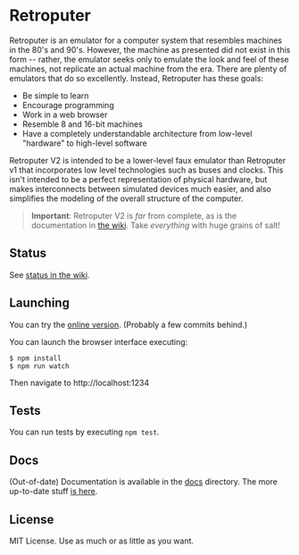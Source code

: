 # Retroputer

Retroputer is an emulator for a computer system that resembles machines in the 80's and 90's. However, the machine as presented did not exist in this form -- rather, the emulator seeks only to emulate the look and feel of these machines, not replicate an actual machine from the era. There are plenty of emulators that do so excellently. Instead, Retroputer has these goals:

- Be simple to learn
- Encourage programming
- Work in a web browser
- Resemble 8 and 16-bit machines
- Have a completely understandable architecture from low-level "hardware" to high-level software

Retroputer V2 is intended to be a lower-level faux emulator than Retroputer v1 that incorporates low level technologies such as buses and clocks. This isn't intended to be a perfect representation of physical hardware, but makes interconnects between simulated devices much easier, and also simplifies the modeling of the overall structure of the computer.

> **Important**: Retroputer V2 is *far* from complete, as is the documentation in [the wiki](https://www.notion.so/Retroputer-V2-b025c3b6c86c46c7b21f1e89ec7052d2). Take *everything* with huge grains of salt!

## Status

See [status in the wiki](https://www.notion.so/Retroputer-V2-b025c3b6c86c46c7b21f1e89ec7052d2).

## Launching

You can try the [online version](blissful-bose-ff8542.netlify.com). (Probably a few commits behind.)

You can launch the browser interface executing:

```
$ npm install
$ npm run watch
```

Then navigate to http://localhost:1234

## Tests

You can run tests by executing `npm test`.

## Docs

(Out-of-date) Documentation is available in the [docs](./docs) directory. The more up-to-date stuff [is here](https://www.notion.so/Retroputer-V2-b025c3b6c86c46c7b21f1e89ec7052d2).

## License

MIT License. Use as much or as little as you want.
